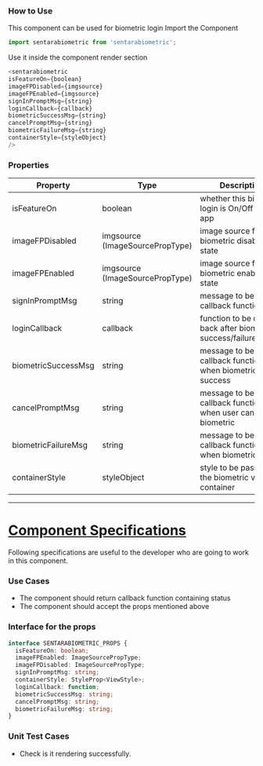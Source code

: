 
### How to Use
This component can be used for biometric login
Import the Component

```ts
import sentarabiometric from 'sentarabiometric';
```

Use it inside the component render section

```ts
<sentarabiometric
isFeatureOn={boolean}
imageFPDisabled={imgsource}
imageFPEnabled={imgsource}
signInPromptMsg={string}
loginCallback={callback}
biometricSuccessMsg={string}
cancelPromptMsg={string}
biometricFailureMsg={string}
containerStyle={styleObject}
/>
```

  ### Properties
Property | Type | Description
--- | --- | ---
isFeatureOn | boolean | whether this biometric login is On/Off within app
imageFPDisabled | imgsource (ImageSourcePropType) | image source for biometric disabled state
imageFPEnabled | imgsource (ImageSourcePropType) | image source for biometric enabled state
signInPromptMsg | string | message to be sent on callback function
loginCallback | callback | function to be called back after biometric success/failure/cancel
biometricSuccessMsg | string | message to be sent on callback function when biometric success
cancelPromptMsg | string | message to be sent on callback function when user cancels biometric
biometricFailureMsg | string | message to be sent on callback function when biometric fails
containerStyle | styleObject | style to be passed for the biometric view container

---

# <ins>Component Specifications</ins>
Following specifications are useful to the developer who are going to work in this component.

### Use Cases
- The component should return callback function containing status
- The component should accept the props mentioned above

### Interface for the props

```ts
interface SENTARABIOMETRIC_PROPS {
  isFeatureOn: boolean;
  imageFPEnabled: ImageSourcePropType;
  imageFPDisabled: ImageSourcePropType;
  signInPromptMsg: string;
  containerStyle: StyleProp<ViewStyle>;
  loginCallback: function;
  biometricSuccessMsg: string;
  cancelPromptMsg: string;
  biometricFailureMsg: string;
}
```

### Unit Test Cases
- Check is it rendering successfully.
